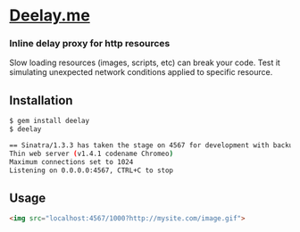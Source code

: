 # [Deelay.me](http://deelay.me)

### Inline delay proxy for http resources

Slow loading resources (images, scripts, etc) can break your code. Test it simulating unexpected network conditions applied to specific resource.


## Installation
```sh
$ gem install deelay
$ deelay

== Sinatra/1.3.3 has taken the stage on 4567 for development with backup from Thin
Thin web server (v1.4.1 codename Chromeo)
Maximum connections set to 1024
Listening on 0.0.0.0:4567, CTRL+C to stop
```

## Usage

```html
<img src="localhost:4567/1000?http://mysite.com/image.gif">
```
